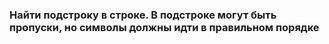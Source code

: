 ### Найти подстроку в строке. В подстроке могут быть пропуски, но символы должны идти в правильном порядке
